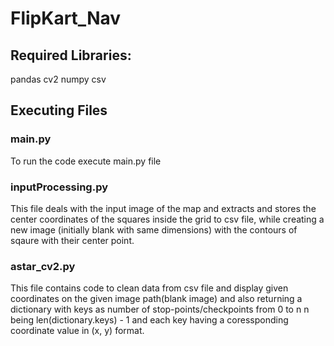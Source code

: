 # FlipKart_Nav

## Required Libraries:
 pandas
 cv2
 numpy
 csv

## Executing Files
### main.py
To run the code execute main.py file

### inputProcessing.py
This file deals with the input image of the map and extracts and
stores the center coordinates of the squares inside the grid to csv file, 
while creating a new image (initially blank with same dimensions) with the
contours of sqaure with their center point.

### astar_cv2.py
This file contains code to clean data from csv file and display given
coordinates on the given image path(blank image) and also returning a 
dictionary with keys as number of stop-points/checkpoints from 0 to n
n being len(dictionary.keys) - 1 and each key having a coressponding 
coordinate value in (x, y) format.
